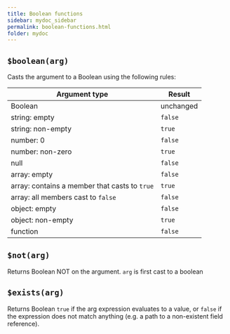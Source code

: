 ```yaml
---
title: Boolean functions
sidebar: mydoc_sidebar
permalink: boolean-functions.html
folder: mydoc
---
```


## `$boolean(arg)`

Casts the argument to a Boolean using the following rules:
  
| Argument type | Result |
| ------------- | ------ |
| Boolean | unchanged |
| string: empty | `false`|
| string: non-empty | `true` |
| number: 0 | `false`|
| number: non-zero | `true` |
| null | `false`|
| array: empty | `false` |
| array: contains a member that casts to `true` |  `true` |
| array: all members cast to `false` |  `false` |
| object: empty | `false` |
| object: non-empty | `true` |
| function | `false` |


## `$not(arg)`

Returns Boolean NOT on the argument.  `arg` is first cast to a boolean
  
## `$exists(arg)`

Returns Boolean `true` if the arg expression evaluates to a value, or 
`false` if the expression does not match anything (e.g. a path to a non-existent 
field reference).
